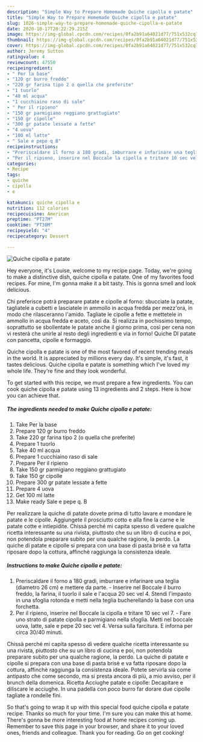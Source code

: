 ```yaml
---
description: "Simple Way to Prepare Homemade Quiche cipolla e patate"
title: "Simple Way to Prepare Homemade Quiche cipolla e patate"
slug: 1026-simple-way-to-prepare-homemade-quiche-cipolla-e-patate
date: 2020-10-17T20:22:29.215Z
image: https://img-global.cpcdn.com/recipes/0fa2b91a64021d77/751x532cq70/quiche-cipolla-e-patate-recipe-main-photo.jpg
thumbnail: https://img-global.cpcdn.com/recipes/0fa2b91a64021d77/751x532cq70/quiche-cipolla-e-patate-recipe-main-photo.jpg
cover: https://img-global.cpcdn.com/recipes/0fa2b91a64021d77/751x532cq70/quiche-cipolla-e-patate-recipe-main-photo.jpg
author: Jeremy Sutton
ratingvalue: 4
reviewcount: 47550
recipeingredient:
- " Per la base"
- "120 gr burro freddo"
- "220 gr farina tipo 2 o quella che preferite"
- "1 tuorlo"
- "40 ml acqua"
- "1 cucchiaino raso di sale"
- " Per il ripieno"
- "150 gr parmigiano reggiano grattugiato"
- "150 gr cipolle"
- "300 gr patate lessate a fette"
- "4 uova"
- "100 ml latte"
- " Sale e pepe q B"
recipeinstructions:
- "Preriscaldare il forno a 180 gradi, imburrare e infarinare una teglia (diametro 26 cm) e mettere da parte.  Inserire nel Boccale il burro freddo, la farina, il tuorlo il sale e l&#39;acqua 20 sec vel 4. Stendi l&#39;impasto in una sfoglia rotonda e metti nella teglia bucherellando la base con una forchetta."
- "Per il ripieno, inserire nel Boccale la cipolla e tritare 10 sec vel 7.  Fare uno strato di patate cipolla e parmigiano nella sfoglia. Metti nel boccale uova, latte, sale e pepe 20 sec vel 4. Versa sulla farcitura. E inforna per circa 30/40 minuti."
categories:
- Recipe
tags:
- quiche
- cipolla
- e

katakunci: quiche cipolla e 
nutrition: 112 calories
recipecuisine: American
preptime: "PT27M"
cooktime: "PT30M"
recipeyield: "4"
recipecategory: Dessert

---
```



![Quiche cipolla e patate](https://img-global.cpcdn.com/recipes/0fa2b91a64021d77/751x532cq70/quiche-cipolla-e-patate-recipe-main-photo.jpg)

Hey everyone, it's Louise, welcome to my recipe page. Today, we're going to make a distinctive dish, quiche cipolla e patate. One of my favorites food recipes. For mine, I'm gonna make it a bit tasty. This is gonna smell and look delicious.

Chi preferisce potrà preparare patate e cipolle al forno: sbucciate la patate, tagliatele a cubetti e lasciatele in ammollo in acqua fredda per mezz&#39;ora, in modo che rilasceranno l&#39;amido. Tagliate le cipolle a fette e mettetele in ammollo in acqua fredda e aceto, così da. Si realizza in pochissimo tempo, soprattutto se sbollentate le patate anche il giorno prima, così per cena non vi resterà che unirle al resto degli ingredienti e via in forno! Quiche DI patate con pancetta, cipolle e formaggio.

Quiche cipolla e patate is one of the most favored of recent trending meals in the world. It is appreciated by millions every day. It's simple, it's fast, it tastes delicious. Quiche cipolla e patate is something which I've loved my whole life. They're fine and they look wonderful.


To get started with this recipe, we must prepare a few ingredients. You can cook quiche cipolla e patate using 13 ingredients and 2 steps. Here is how you can achieve that.

<!--inarticleads1-->

##### The ingredients needed to make Quiche cipolla e patate:

1. Take  Per la base
1. Prepare 120 gr burro freddo
1. Take 220 gr farina tipo 2 (o quella che preferite)
1. Prepare 1 tuorlo
1. Take 40 ml acqua
1. Prepare 1 cucchiaino raso di sale
1. Prepare  Per il ripieno
1. Take 150 gr parmigiano reggiano grattugiato
1. Take 150 gr cipolle
1. Prepare 300 gr patate lessate a fette
1. Prepare 4 uova
1. Get 100 ml latte
1. Make ready  Sale e pepe q. B


Per realizzare la quiche di patate dovete prima di tutto lavare e mondare le patate e le cipolle. Aggiungete il prosciutto cotto e alla fine la carne e le patate cotte e intiepidite. Chissà perché mi capita spesso di vedere qualche ricetta interessante su una rivista, piuttosto che su un libro di cucina e poi, non potendola preparare subito per una qualche ragione, la perdo. La quiche di patate e cipolle si prepara con una base di pasta brisè e va fatta riposare dopo la cottura, affinchè raggiunga la consistenza ideale. 

<!--inarticleads2-->

##### Instructions to make Quiche cipolla e patate:

1. Preriscaldare il forno a 180 gradi, imburrare e infarinare una teglia (diametro 26 cm) e mettere da parte.  - Inserire nel Boccale il burro freddo, la farina, il tuorlo il sale e l&#39;acqua 20 sec vel 4. Stendi l&#39;impasto in una sfoglia rotonda e metti nella teglia bucherellando la base con una forchetta.
1. Per il ripieno, inserire nel Boccale la cipolla e tritare 10 sec vel 7.  - Fare uno strato di patate cipolla e parmigiano nella sfoglia. Metti nel boccale uova, latte, sale e pepe 20 sec vel 4. Versa sulla farcitura. E inforna per circa 30/40 minuti.


Chissà perché mi capita spesso di vedere qualche ricetta interessante su una rivista, piuttosto che su un libro di cucina e poi, non potendola preparare subito per una qualche ragione, la perdo. La quiche di patate e cipolle si prepara con una base di pasta brisè e va fatta riposare dopo la cottura, affinchè raggiunga la consistenza ideale. Potete servirla sia come antipasto che come secondo, ma si presta ancora di più, a mio avviso, per il brunch della domenica. Ricetta Acciughe patate e cipolle: Decapitare e diliscare le acciughe. In una padella con poco burro far dorare due cipolle tagliate a rondelle fini. 

So that's going to wrap it up with this special food quiche cipolla e patate recipe. Thanks so much for your time. I'm sure you can make this at home. There's gonna be more interesting food at home recipes coming up. Remember to save this page in your browser, and share it to your loved ones, friends and colleague. Thank you for reading. Go on get cooking!
